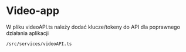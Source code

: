 # Video-app

W pliku videoAPI.ts należy dodać klucze/tokeny do API dla poprawnego działania aplikacji

```
/src/services/videoAPI.ts
```
